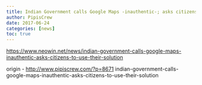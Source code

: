 ```yaml
---
title: Indian Government calls Google Maps -inauthentic-; asks citizens to use their solution
author: PipisCrew
date: 2017-06-24
categories: [news]
toc: true
---
```


https://www.neowin.net/news/indian-government-calls-google-maps-inauthentic-asks-citizens-to-use-their-solution

origin - http://www.pipiscrew.com/?p=8671 indian-government-calls-google-maps-inauthentic-asks-citizens-to-use-their-solution